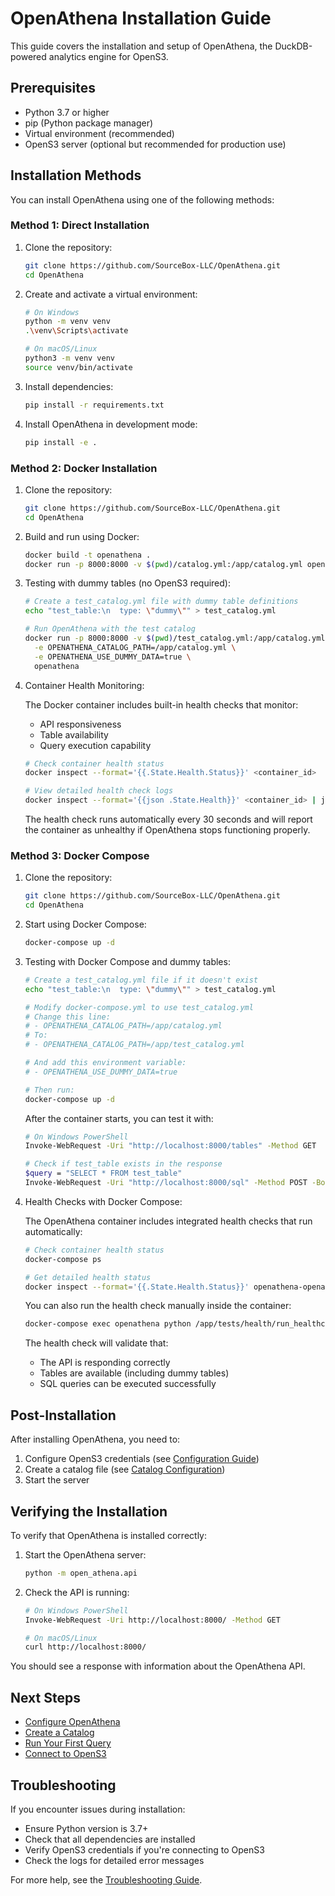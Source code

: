 # OpenAthena Installation Guide

This guide covers the installation and setup of OpenAthena, the DuckDB-powered analytics engine for OpenS3.

## Prerequisites

- Python 3.7 or higher
- pip (Python package manager)
- Virtual environment (recommended)
- OpenS3 server (optional but recommended for production use)

## Installation Methods

You can install OpenAthena using one of the following methods:

### Method 1: Direct Installation

1. Clone the repository:
   ```bash
   git clone https://github.com/SourceBox-LLC/OpenAthena.git
   cd OpenAthena
   ```

2. Create and activate a virtual environment:
   ```bash
   # On Windows
   python -m venv venv
   .\venv\Scripts\activate

   # On macOS/Linux
   python3 -m venv venv
   source venv/bin/activate
   ```

3. Install dependencies:
   ```bash
   pip install -r requirements.txt
   ```

4. Install OpenAthena in development mode:
   ```bash
   pip install -e .
   ```

### Method 2: Docker Installation

1. Clone the repository:
   ```bash
   git clone https://github.com/SourceBox-LLC/OpenAthena.git
   cd OpenAthena
   ```

2. Build and run using Docker:
   ```bash
   docker build -t openathena .
   docker run -p 8000:8000 -v $(pwd)/catalog.yml:/app/catalog.yml openathena
   ```

3. Testing with dummy tables (no OpenS3 required):
   ```bash
   # Create a test_catalog.yml file with dummy table definitions
   echo "test_table:\n  type: \"dummy\"" > test_catalog.yml
   
   # Run OpenAthena with the test catalog
   docker run -p 8000:8000 -v $(pwd)/test_catalog.yml:/app/catalog.yml \
     -e OPENATHENA_CATALOG_PATH=/app/catalog.yml \
     -e OPENATHENA_USE_DUMMY_DATA=true \
     openathena
   ```

4. Container Health Monitoring:
   
   The Docker container includes built-in health checks that monitor:
   - API responsiveness
   - Table availability
   - Query execution capability
   
   ```bash
   # Check container health status
   docker inspect --format='{{.State.Health.Status}}' <container_id>
   
   # View detailed health check logs
   docker inspect --format='{{json .State.Health}}' <container_id> | jq
   ```
   
   The health check runs automatically every 30 seconds and will report the container as unhealthy if OpenAthena stops functioning properly.

### Method 3: Docker Compose

1. Clone the repository:
   ```bash
   git clone https://github.com/SourceBox-LLC/OpenAthena.git
   cd OpenAthena
   ```

2. Start using Docker Compose:
   ```bash
   docker-compose up -d
   ```

3. Testing with Docker Compose and dummy tables:
   ```bash
   # Create a test_catalog.yml file if it doesn't exist
   echo "test_table:\n  type: \"dummy\"" > test_catalog.yml
   
   # Modify docker-compose.yml to use test_catalog.yml
   # Change this line:
   # - OPENATHENA_CATALOG_PATH=/app/catalog.yml
   # To:
   # - OPENATHENA_CATALOG_PATH=/app/test_catalog.yml
   
   # And add this environment variable:
   # - OPENATHENA_USE_DUMMY_DATA=true
   
   # Then run:
   docker-compose up -d
   ```
   
   After the container starts, you can test it with:
   ```bash
   # On Windows PowerShell
   Invoke-WebRequest -Uri "http://localhost:8000/tables" -Method GET
   
   # Check if test_table exists in the response
   $query = "SELECT * FROM test_table"
   Invoke-WebRequest -Uri "http://localhost:8000/sql" -Method POST -Body $query -ContentType "text/plain"
   ```

4. Health Checks with Docker Compose:

   The OpenAthena container includes integrated health checks that run automatically:
   
   ```bash
   # Check container health status
   docker-compose ps
   
   # Get detailed health status
   docker inspect --format='{{.State.Health.Status}}' openathena-openathena-1
   ```
   
   You can also run the health check manually inside the container:
   
   ```bash
   docker-compose exec openathena python /app/tests/health/run_healthcheck.py
   ```
   
   The health check will validate that:
   - The API is responding correctly
   - Tables are available (including dummy tables)
   - SQL queries can be executed successfully

## Post-Installation

After installing OpenAthena, you need to:

1. Configure OpenS3 credentials (see [Configuration Guide](./configuration.md))
2. Create a catalog file (see [Catalog Configuration](./catalog_configuration.md))
3. Start the server

## Verifying the Installation

To verify that OpenAthena is installed correctly:

1. Start the OpenAthena server:
   ```bash
   python -m open_athena.api
   ```

2. Check the API is running:
   ```bash
   # On Windows PowerShell
   Invoke-WebRequest -Uri http://localhost:8000/ -Method GET

   # On macOS/Linux
   curl http://localhost:8000/
   ```

You should see a response with information about the OpenAthena API.

## Next Steps

- [Configure OpenAthena](./configuration.md)
- [Create a Catalog](./catalog_configuration.md)
- [Run Your First Query](../examples/basic_queries.md)
- [Connect to OpenS3](./opens3_integration.md)

## Troubleshooting

If you encounter issues during installation:

- Ensure Python version is 3.7+
- Check that all dependencies are installed
- Verify OpenS3 credentials if you're connecting to OpenS3
- Check the logs for detailed error messages

For more help, see the [Troubleshooting Guide](./troubleshooting.md).
